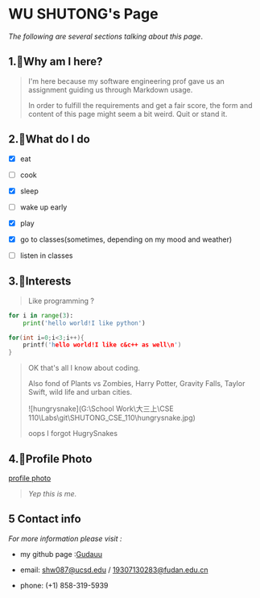 # WU SHUTONG's Page

*The following are several sections talking about this page*.

## 1.:cactus:Why am I here?

> I'm here because my software engineering prof gave us an assignment guiding us through Markdown usage. 
>
> In order to fulfill the requirements and get a fair score, the form and content of this page might seem a bit weird. Quit or stand it.

## 2.:pizza:What do I do

- [x] eat
- [ ] cook

- [x] sleep
- [ ] wake up early

- [x] play
- [x] go to classes(sometimes, depending on my mood and weather)
- [ ] listen in classes

## 3.:apple:Interests

> Like programming ?

```python
for i in range(3):
	print('hello world!I like python')
```

```c++
for(int i=0;i<3;i++){
	printf('hello world!I like c&c++ as well\n')
}
```

> OK that's all I know about coding. 
>
> Also fond of Plants vs Zombies, Harry Potter, Gravity Falls, Taylor Swift, wild life and urban cities.
>
> ![hungrysnake](G:\School Work\大三上\CSE 110\Labs\git\SHUTONG_CSE_110\hungrysnake.jpg)
>
> oops I forgot HugrySnakes

## 4.:pineapple:Profile Photo

[profile photo](selfie.jpg)

>  *Yep this is me.*



## 5​ ​Contact info

*For more information please visit :* 

* my github page :[Gudauu](https://github.com/Gudauu)

* email: shw087@ucsd.edu / 19307130283@fudan.edu.cn
* phone: (+1) 858-319-5939



